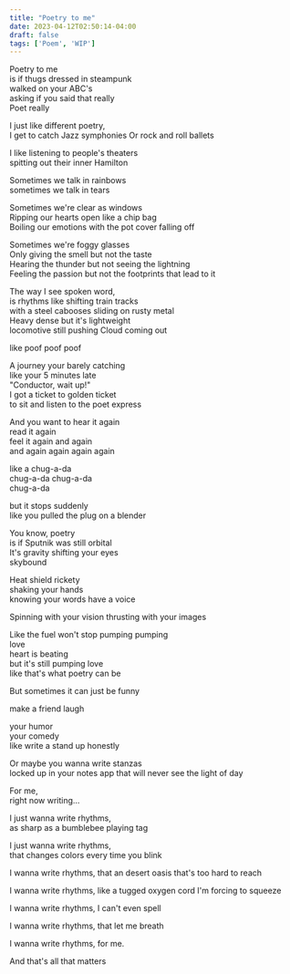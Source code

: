```yaml
---
title: "Poetry to me"
date: 2023-04-12T02:50:14-04:00
draft: false
tags: ['Poem', 'WIP']
---
```



Poetry to me  
is if thugs dressed in steampunk   
walked on your ABC's  
asking if you said that really  
Poet really  

I just like different poetry,  
I get to catch Jazz symphonies
Or rock and roll ballets  

I like listening to people's theaters  
spitting out their inner Hamilton    

Sometimes we talk in rainbows  
sometimes we talk in tears  

Sometimes we're clear as windows  
Ripping our hearts open like a chip bag  
Boiling our emotions with the pot cover falling off

Sometimes we're foggy glasses  
Only giving the smell but not the taste  
Hearing the thunder but not seeing the lightning  
Feeling the passion but not the footprints that lead to it  

The way I see spoken word,  
is rhythms like shifting train tracks  
with a steel cabooses sliding on rusty metal  
Heavy dense but it's  lightweight   
locomotive still pushing
Cloud coming out  

like poof poof poof  

A journey your barely catching  
like your 5 minutes late  
"Conductor, wait up!"  
I got a ticket to golden ticket  
to sit and listen to the poet express   

And you want to hear it again  
read it again  
feel it again and again  
and again again again again

like a chug-a-da  
chug-a-da chug-a-da  
chug-a-da  

but it stops suddenly   
like you pulled the plug on a blender  

You know, poetry  
is if Sputnik was still orbital   
It's gravity shifting your eyes  
skybound  

Heat shield rickety  
shaking your hands   
knowing your words have a voice  

Spinning with your vision
thrusting with your images    

Like the fuel won't stop pumping
pumping  
love  
heart is beating  
but it's still pumping love  
like that's what poetry can be  

But sometimes it can just be funny  

make a friend laugh  

your humor  
your comedy  
like write a stand up honestly  

Or maybe you wanna write stanzas  
locked up in your notes app that will never see the light of day  

For me,  
right now writing…  

I just wanna write rhythms,   
as sharp as a bumblebee playing tag  

I just wanna write rhythms,   
that changes colors every time you blink  

I wanna write rhythms, that an desert oasis that's too hard to reach

I wanna write rhythms, like a tugged oxygen cord I'm forcing to squeeze  

I wanna write rhythms, I can't even spell  

I wanna write rhythms, that let me breath  

I wanna write rhythms, for me.  

And that's all that matters 